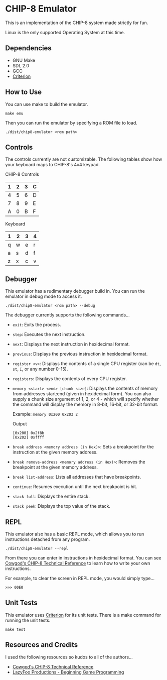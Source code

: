 # CHIP-8 Emulator

This is an implementation of the CHIP-8 system made strictly for fun.

Linux is the only supported Operating System at this time.

## Dependencies
* GNU Make
* SDL 2.0
* GCC
* [Criterion](https://github.com/Snaipe/Criterion)

## How to Use

You can use make to build the emulator.

```
make emu
```

Then you can run the emulator by specifying a ROM file to load.

```
./dist/chip8-emulator <rom path>
```

## Controls

The controls currently are not customizable. The following tables show how your keyboard maps to CHIP-8's 4x4 keypad.

CHIP-8 Controls

| 1 | 2 | 3 | C |
|---|---|---|---|
| 4 | 5 | 6 | D |
| 7 | 8 | 9 | E |
| A | 0 | B | F |

Keyboard

| 1 | 2 | 3 | 4 |
|---|---|---|---|
| q | w | e | r |
| a | s | d | f |
| z | x | c | v |

## Debugger

This emulator has a rudimentary debugger build in. You can run the emulator in debug mode to access it.

```
./dist/chip8-emulator <rom path> --debug
```

The debugger currently supports the following commands...
* `exit`: Exits the process.
* `step`: Executes the next instruction.
* `next`: Displays the next instruction in hexidecimal format.
* `previous`: Displays the previous instruction in hexidecimal format.
* `register <v>`: Displays the contents of a single CPU register (can be `dt`, `st`, `I`, or any number 0-15).
* `registers`: Displays the contents of every CPU register.
* `memory <start> <end> [chunk size]`: Displays the contents of memory from addresses start:end (given in hexidecimal form). You can also supply a chunk size argument of 1, 2, or 4 - which will specify whether the command will display the memory in 8-bit, 16-bit, or 32-bit format.

    Example: `memory 0x200 0x203 2`
    
    Output
    ```
    [0x200] 0x2f8b
    [0x202] 0xffff
    ```

* `break address <memory address (in Hex)>`: Sets a breakpoint for the instruction at the given memory address.
* `break remove-address <memory address (in Hex)>`: Removes the breakpoint at the given memory  address.
* `break list-address`: Lists all addresses that have breakpoints.
* `continue`: Resumes execution until the next breakpoint is hit.
* `stack full`: Displays the entire stack.
* `stack peek`: Displays the top value of the stack.

## REPL

This emulator also has a basic REPL mode, which allows you to run instructions detached from any program.

```
./dist/chip8-emulator --repl
```

From there you can enter in instructions in hexidecimal format. You can see [Cowgod's CHIP-8 Technical Reference](http://devernay.free.fr/hacks/chip8/C8TECH10.HTM#3.0) to learn how to write your own instructions.

For example, to clear the screen in REPL mode, you would simply type...

```
>>> 00E0
```

## Unit Tests

This emulator uses [Criterion](https://github.com/Snaipe/Criterion) for its unit tests. There is a make command for running the unit tests.

```
make test
```

## Resources and Credits

I used the following resources so kudos to all of the authors...
* [Cowgod's CHIP-8 Technical Reference](http://devernay.free.fr/hacks/chip8/C8TECH10.HTM#3.0)
* [LazyFoo Productions - Beginning Game Programming](https://lazyfoo.net/tutorials/SDL/index.php#Hello%20SDL)